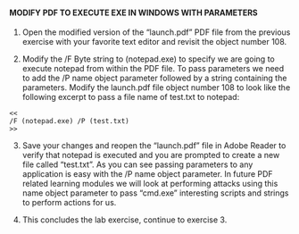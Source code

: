 #### MODIFY PDF TO EXECUTE EXE IN WINDOWS WITH PARAMETERS

1. Open the modified version of the “launch.pdf” PDF file from the previous exercise with your favorite text editor and revisit the object number 108.

2. Modify the /F Byte string to (notepad.exe) to specify we are going to execute notepad from within the PDF file. To pass parameters we need to add the /P name object parameter followed by a string containing the parameters. Modify the launch.pdf file object number 108 to look like the following excerpt to pass a file name of test.txt to notepad:

  ```
  <<
  /F (notepad.exe) /P (test.txt)
  >>
  ```

3. Save your changes and reopen the “launch.pdf” file in Adobe Reader to verify that notepad is executed and you are prompted to create a new file called “test.txt”. As you can see passing parameters to any application is easy with the /P name object parameter. In future PDF related learning modules we will look at performing attacks using this name object parameter to pass “cmd.exe” interesting scripts and strings to perform actions for us.

4. This concludes the lab exercise, continue to exercise 3.
 
